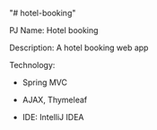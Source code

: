 "# hotel-booking" 

PJ Name: Hotel booking

Description: A hotel booking web app

Technology:

- Spring MVC

- AJAX, Thymeleaf

- IDE: IntelliJ IDEA
